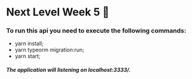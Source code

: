 # Next Level Week 5 🚀

### To run this api you need to execute the following commands: 
  - yarn install;
  - yarn typeorm migration:run;
  - yarn start;

##### The application will listening on localhost:3333/.
